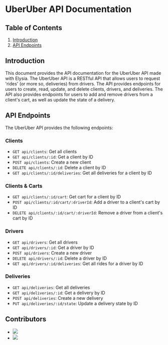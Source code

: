 # UberUber API Documentation

## Table of Contents
1. [Introduction](#introduction)
2. [API Endpoints](#api-endpoints)

## Introduction
This document provides the API documentation for the UberUber API made with Elysia. The UberUber API is a RESTful API that allows users to request 'rides' (or more so, deliveries) from drivers. The API provides endpoints for users to create, read, update, and delete clients, drivers, and deliveries. The API also provides endpoints for users to add and remove drivers from a client's cart, as well as update the state of a delivery.

## API Endpoints
The UberUber API provides the following endpoints: 

### Clients
- `GET api/clients`: Get all clients
- `GET api/clients/:id`: Get a client by ID
- `POST api/clients`: Create a new client
- `DELETE api/clients/:id`: Delete a client by ID
- `GET api/clients/:id/deliveries`: Get all deliveries for a client by ID

### Clients & Carts
- `GET api/clients/:id/cart`: Get cart for a client by ID
- `POST api/clients/:id/cart/:driverId`: Add a driver to a client's cart by ID
- `DELETE api/clients/:id/cart/:driverId`: Remove a driver from a client's cart by ID

### Drivers
- `GET api/drivers`: Get all drivers
- `GET api/drivers/:id`: Get a driver by ID
- `POST api/drivers`: Create a new driver
- `DELETE api/drivers/:id`: Delete a driver by ID
- `GET api/drivers/:id/deliveries`: Get all rides for a driver by ID


### Deliveries
- `GET api/deliveries`: Get all deliveries
- `GET api/deliveries/:id`: Get a delivery by ID
- `POST api/deliveries`: Create a new delivery
- `PUT api/deliveries/:id/state`: Update a delivery state by ID


## Contributors
- [<img src="https://avatars.githubusercontent.com/u/113182098?v=4">](https://github.com/dalia-nezzar)
- [<img src="https://avatars.githubusercontent.com/u/53911681?v=4">](https://github.com/Witop-s)